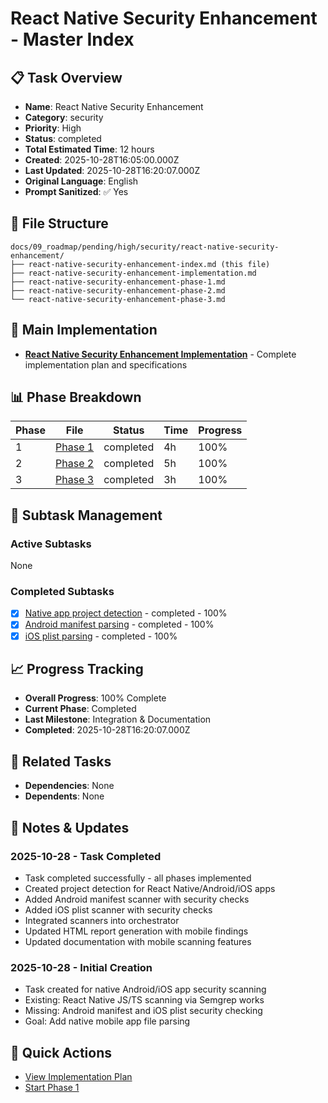 # React Native Security Enhancement - Master Index

## 📋 Task Overview
- **Name**: React Native Security Enhancement
- **Category**: security
- **Priority**: High
- **Status**: completed
- **Total Estimated Time**: 12 hours
- **Created**: 2025-10-28T16:05:00.000Z
- **Last Updated**: 2025-10-28T16:20:07.000Z
- **Original Language**: English
- **Prompt Sanitized**: ✅ Yes

## 📁 File Structure
```
docs/09_roadmap/pending/high/security/react-native-security-enhancement/
├── react-native-security-enhancement-index.md (this file)
├── react-native-security-enhancement-implementation.md
├── react-native-security-enhancement-phase-1.md
├── react-native-security-enhancement-phase-2.md
└── react-native-security-enhancement-phase-3.md
```

## 🎯 Main Implementation
- **[React Native Security Enhancement Implementation](./react-native-security-enhancement-implementation.md)** - Complete implementation plan and specifications

## 📊 Phase Breakdown
| Phase | File | Status | Time | Progress |
|-------|------|--------|------|----------|
| 1 | [Phase 1](./react-native-security-enhancement-phase-1.md) | completed | 4h | 100% |
| 2 | [Phase 2](./react-native-security-enhancement-phase-2.md) | completed | 5h | 100% |
| 3 | [Phase 3](./react-native-security-enhancement-phase-3.md) | completed | 3h | 100% |

## 🔄 Subtask Management
### Active Subtasks
None

### Completed Subtasks
- [x] [Native app project detection](./react-native-security-enhancement-phase-1.md) - completed - 100%
- [x] [Android manifest parsing](./react-native-security-enhancement-phase-2.md) - completed - 100%
- [x] [iOS plist parsing](./react-native-security-enhancement-phase-2.md) - completed - 100%

## 📈 Progress Tracking
- **Overall Progress**: 100% Complete
- **Current Phase**: Completed
- **Last Milestone**: Integration & Documentation
- **Completed**: 2025-10-28T16:20:07.000Z

## 🔗 Related Tasks
- **Dependencies**: None
- **Dependents**: None

## 📝 Notes & Updates
### 2025-10-28 - Task Completed
- Task completed successfully - all phases implemented
- Created project detection for React Native/Android/iOS apps
- Added Android manifest scanner with security checks
- Added iOS plist scanner with security checks
- Integrated scanners into orchestrator
- Updated HTML report generation with mobile findings
- Updated documentation with mobile scanning features

### 2025-10-28 - Initial Creation
- Task created for native Android/iOS app security scanning
- Existing: React Native JS/TS scanning via Semgrep works
- Missing: Android manifest and iOS plist security checking
- Goal: Add native mobile app file parsing

## 🚀 Quick Actions
- [View Implementation Plan](./react-native-security-enhancement-implementation.md)
- [Start Phase 1](./react-native-security-enhancement-phase-1.md)

